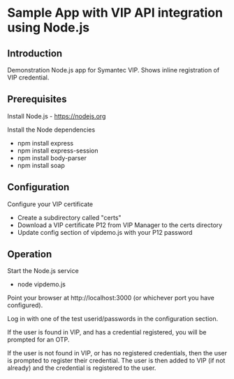 <h1>Sample App with VIP API integration using Node.js</h1>

<h2>Introduction</h2>

Demonstration Node.js app for Symantec VIP. Shows inline 
registration of VIP credential.

<h2>Prerequisites</h2>                                                          

Install Node.js - https://nodejs.org                    

Install the Node dependencies

- npm install express                                   
- npm install express-session                           
- npm install body-parser                               
- npm install soap

<h2>Configuration</h2>

Configure your VIP certificate                          

- Create a subdirectory called "certs"
- Download a VIP certificate P12 from VIP Manager to the certs directory       
- Update config section of vipdemo.js with your P12 password        

<h2>Operation</h2>

Start the Node.js service

- node vipdemo.js                                       

Point your browser at http://localhost:3000 (or whichever port you have 
configured).

Log in with one of the test userid/passwords in the configuration section.

If the user is found in VIP, and has a credential registered, you will be
prompted for an OTP.

If the user is not found in VIP, or has no registered credentials, then 
the user is prompted to register their credential. The user is then added
to VIP (if not already) and the credential is registered to the user.